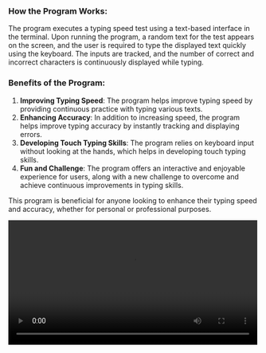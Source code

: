 ### How the Program Works:
The program executes a typing speed test using a text-based interface in the terminal. Upon running the program, a random text for the test appears on the screen, and the user is required to type the displayed text quickly using the keyboard. The inputs are tracked, and the number of correct and incorrect characters is continuously displayed while typing.

### Benefits of the Program:
1. **Improving Typing Speed**: The program helps improve typing speed by providing continuous practice with typing various texts.
2. **Enhancing Accuracy**: In addition to increasing speed, the program helps improve typing accuracy by instantly tracking and displaying errors.
3. **Developing Touch Typing Skills**: The program relies on keyboard input without looking at the hands, which helps in developing touch typing skills.
4. **Fun and Challenge**: The program offers an interactive and enjoyable experience for users, along with a new challenge to overcome and achieve continuous improvements in typing skills.

This program is beneficial for anyone looking to enhance their typing speed and accuracy, whether for personal or professional purposes.

<video controls width="500">
    <source src="2024-03-30 17-09-06.mp4" type="video/mp4">
    Your browser does not support the video tag.
</video>

